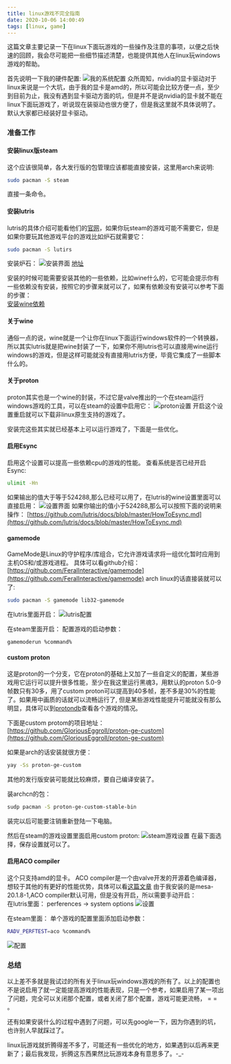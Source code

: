 ```yaml
---
title: linux游戏不完全指南
date: 2020-10-06 14:00:49
tags: [linux, game]
---
```


这篇文章主要记录一下在linux下面玩游戏的一些操作及注意的事项，以便之后快速的回顾，我会尽可能把一些细节描述清楚，也能提供其他人在linux玩windows游戏的帮助。

<!--more-->
首先说明一下我的硬件配置:
![我的系统配置](./linux游戏指南/sys.png)
众所周知，nvidia的显卡驱动对于linux来说是一个大坑，由于我的显卡是amd的，所以可能会比较方便一点，至少到目前为止，我没有遇到显卡驱动方面的坑，但是并不是说nvidia的显卡就不能在linux下面玩游戏了，听说现在装驱动也很方便了，但是我这里就不具体说明了。默认大家都已经装好显卡驱动。

### 准备工作
#### 安装linux版steam
这个应该很简单，各大发行版的包管理应该都能直接安装，这里用arch来说明:
```bash
sudo pacman -S steam
```
直接一条命令。

#### 安装lutris
lutris的具体介绍可能看他们的[官网](https://lutris.net/)，如果你玩steam的游戏可能不需要它，但是如果你要玩其他游戏平台的游戏比如炉石就需要它：

```bash
sudo pacman -S lutirs
```
安装炉石：
![安装界面](./linux游戏指南/heartstone.png)
[地址](https://lutris.net/games/hearthstone/)

安装的时候可能需要安装其他的一些依赖，比如wine什么的，它可能会提示你有一些依赖没有安装，按照它的步骤来就可以了，如果有依赖没有安装可以参考下面的步骤：  
[安装wine依赖](https://github.com/lutris/docs/blob/master/WineDependencies.md)

#### 关于wine
通俗一点的说，wine就是一个让你在linux下面运行windows软件的一个转换器，所以其实lutris就是把wine封装了一下，如果你不用lutris也可以直接用wine运行windows的游戏，但是这样可能就没有直接用lutris方便，毕竟它集成了一些脚本什么的。

#### 关于proton
proton其实也是一个wine的封装，不过它是valve推出的一个在steam运行windows游戏的工具，可以在steam的设置中启用它：
![proton设置](./linux游戏指南/proton.png)
开启这个设置重启就可以下载非linux原生支持的游戏了。


安装完这些其实就已经基本上可以运行游戏了，下面是一些优化。

#### 启用Esync
启用这个设置可以提高一些依赖cpu的游戏的性能。
查看系统是否已经开启Esync:
```bash
ulimit -Hn
```
如果输出的值大于等于524288,那么已经可以用了，在lutris的wine设置里面可以直接启用：
![设置界面](./linux游戏指南/esync.png)
如果你输出的值小于524288,那么可以按照下面的说明来操作：
[https://github.com/lutris/docs/blob/master/HowToEsync.md](https://github.com/lutris/docs/blob/master/HowToEsync.md)

#### gamemode
GameMode是Linux的守护程序/库组合，它允许游戏请求将一组优化暂时应用到主机OS和/或游戏进程。
具体可以看github介绍：
[https://github.com/FeralInteractive/gamemode](https://github.com/FeralInteractive/gamemode)
arch linux的话直接装就可以了:
```bash
sudo pacman -S gamemode lib32-gamemode
```
在lutris里面开启：
![lutris配置](./linux游戏指南/gamemode.png)

在steam里面开启：
配置游戏的启动参数：
```bash
gamemoderun %command%
```

#### custom proton
这是proton的一个分支，它在proton的基础上又加了一些自定义的配置，某些游戏用它运行可以提升很多性能，至少在我这里运行黑魂3，用默认的proton 5.0-9帧数只有30多，用了custom proton可以提高到40多帧，差不多是30%的性能了。如果用中画质的话就可以流畅运行了, 但是某些游戏性能提升可能就没有那么明显，具体可以到[protondb](https://www.protondb.com/)查看各个游戏的情况。  

下面是custom protom的项目地址：  
[https://github.com/GloriousEggroll/proton-ge-custom](https://github.com/GloriousEggroll/proton-ge-custom)  

如果是arch的话安装就很方便：
```bash
yay -Ss proton-ge-custom
```
其他的发行版安装可能就比较麻烦，要自己编译安装了。

装archcn的包：
```bash
sudp pacman -S proton-ge-custom-stable-bin
```
装完以后可能要注销重新登陆一下电脑。  

然后在steam的游戏设置里面启用custom proton:
![steam游戏设置](./linux游戏指南/steamcustomproton.png)
在最下面选择，保存设置就可以了。

#### 启用ACO compiler
这个只支持amd的显卡。
ACO compiler是一个由valve开发的开源着色编译器，想较于其他的有更好的性能优势，具体可以看[这篇文章](https://itsfoss.com/linux-games-performance-boost-amd-gpu/)
由于我安装的是mesa-20.1.8-1,ACO compiler默认可用，但是没有开启，所以需要手动开启：  
在lutris里面：
perferences -> system options
![设置](./linux游戏指南/aoc.png)

在steam里面：
单个游戏的配置里面添加启动参数：
```bash
RADV_PERFTEST=aco %command%
```
![配置](./linux游戏指南/option.png)

### 总结
以上差不多就是我试过的所有关于linux玩windows游戏的所有了。以上的配置也不是说启用了就一定能提高游戏的性能表现，只是一个参考，如果启用了某一项出了问题，完全可以关闭那个配置，或者关闭了那个配置，游戏可能更流畅， = = 。

还有如果安装什么的过程中遇到了问题，可以先google一下，因为你遇到的坑，也许别人早就踩过了。

linux玩游戏就折腾得差不多了，可能还有一些优化的地方，如果遇到以后再来更新了；最后我发现，折腾这东西果然比玩游戏本身有意思多了。-_-